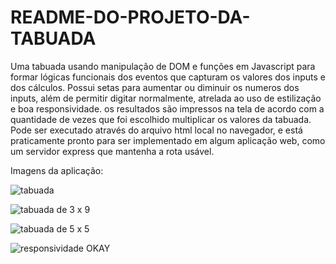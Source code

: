 # README-DO-PROJETO-DA-TABUADA

Uma tabuada usando manipulação de DOM e funções em Javascript para formar lógicas funcionais dos eventos que capturam os valores dos inputs e dos cálculos. Possui setas para aumentar ou diminuir os numeros dos inputs, além de permitir digitar normalmente, atrelada ao uso de estilização e boa responsividade. os resultados são impressos na tela de acordo com a quantidade de vezes que foi escolhido multiplicar os valores da tabuada.
Pode ser executado através do arquivo html local no navegador, e está praticamente pronto para ser implementado em algum aplicação web, como um servidor express que mantenha a rota usável.


Imagens da aplicação:

![tabuada](https://github.com/AirtonCS/README-DO-PROJETO-DA-TABUADA/assets/102631375/fc1200e6-3a7c-47ca-a7bf-4f899b4963da)

![tabuada de 3 x 9](https://github.com/AirtonCS/README-DO-PROJETO-DA-TABUADA/assets/102631375/2b95f9f0-bef4-4c98-aa30-fb264e58bff9)

![tabuada de 5 x 5](https://github.com/AirtonCS/README-DO-PROJETO-DA-TABUADA/assets/102631375/4a791b8b-cc16-47c0-a7f6-8a27c5e0509f)

![responsividade OKAY](https://github.com/AirtonCS/README-DO-PROJETO-DA-TABUADA/assets/102631375/659b152e-5768-4315-9137-39ca1ea2559c)
